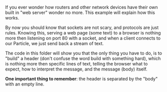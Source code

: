 If you ever wonder how routers and other network devices have their own built in "web server" wonder no more. This example will explain how this works.

By now you should know that sockets are not scary, and protocols are just rules. Knowing this, serving a web page (some text) to a browser is nothing more then listening on port 80 with a socket, and when a client connects to our Particle, we just send back a stream of text.

The code in this folder will show you that the only thing you have to do, is to "build" a header (don't confuse the word build with something hard), which is nothing more then specific lines of text, telling the browser what to expect, how to interpret the message, and the message (body) itself.

**One important thing to remember**: the header is separated by the "body" with an empty line.